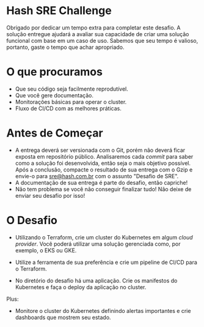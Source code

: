 # Hash SRE Challenge

Obrigado por dedicar um tempo extra para completar este desafio. A solução entregue ajudará a avaliar sua capacidade de criar uma solução funcional com base em um caso de uso. Sabemos que seu tempo é valioso, portanto, gaste o tempo que achar apropriado.

# O que procuramos

- Que seu código seja facilmente reprodutível.
- Que você gere documentação.
- Monitorações básicas para operar o cluster.
- Fluxo de CI/CD com as melhores práticas.

# Antes de Começar

- A entrega deverá ser versionada com o Git, porém não deverá ficar exposta em repositório público. Analisaremos cada *commit* para saber como a solução foi desenvolvida, então seja o mais objetivo possível. Após a conclusão, compacte o resultado de sua entrega com o Gzip e envie-o para sre@hash.com.br com o assunto "Desafio de SRE".
- A documentação de sua entrega é parte do desafio, então capriche!
- Não tem problema se você não conseguir finalizar tudo! Não deixe de enviar seu desafio por isso!

# O Desafio

- Utilizando o Terraform, crie um cluster do Kubernetes em algum *cloud provider*. Você poderá utilizar uma solução gerenciada como, por exemplo, o EKS ou GKE.
   
- Utilize a ferramenta de sua preferência e crie um pipeline de CI/CD para o Terraform.
   
- No diretório do desafio há uma aplicação. Crie os manifestos do Kubernetes e faça o deploy da aplicação no cluster.
   
Plus:

- Monitore o cluster do Kubernetes definindo alertas importantes e crie dashboards que mostrem seu estado.